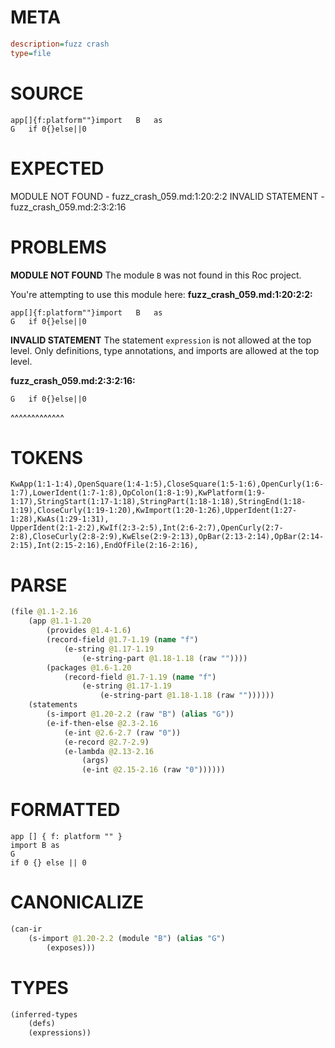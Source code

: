 # META
~~~ini
description=fuzz crash
type=file
~~~
# SOURCE
~~~roc
app[]{f:platform""}import	B	as
G	if 0{}else||0
~~~
# EXPECTED
MODULE NOT FOUND - fuzz_crash_059.md:1:20:2:2
INVALID STATEMENT - fuzz_crash_059.md:2:3:2:16
# PROBLEMS
**MODULE NOT FOUND**
The module `B` was not found in this Roc project.

You're attempting to use this module here:
**fuzz_crash_059.md:1:20:2:2:**
```roc
app[]{f:platform""}import	B	as
G	if 0{}else||0
```


**INVALID STATEMENT**
The statement `expression` is not allowed at the top level.
Only definitions, type annotations, and imports are allowed at the top level.

**fuzz_crash_059.md:2:3:2:16:**
```roc
G	if 0{}else||0
```
  ^^^^^^^^^^^^^


# TOKENS
~~~zig
KwApp(1:1-1:4),OpenSquare(1:4-1:5),CloseSquare(1:5-1:6),OpenCurly(1:6-1:7),LowerIdent(1:7-1:8),OpColon(1:8-1:9),KwPlatform(1:9-1:17),StringStart(1:17-1:18),StringPart(1:18-1:18),StringEnd(1:18-1:19),CloseCurly(1:19-1:20),KwImport(1:20-1:26),UpperIdent(1:27-1:28),KwAs(1:29-1:31),
UpperIdent(2:1-2:2),KwIf(2:3-2:5),Int(2:6-2:7),OpenCurly(2:7-2:8),CloseCurly(2:8-2:9),KwElse(2:9-2:13),OpBar(2:13-2:14),OpBar(2:14-2:15),Int(2:15-2:16),EndOfFile(2:16-2:16),
~~~
# PARSE
~~~clojure
(file @1.1-2.16
	(app @1.1-1.20
		(provides @1.4-1.6)
		(record-field @1.7-1.19 (name "f")
			(e-string @1.17-1.19
				(e-string-part @1.18-1.18 (raw ""))))
		(packages @1.6-1.20
			(record-field @1.7-1.19 (name "f")
				(e-string @1.17-1.19
					(e-string-part @1.18-1.18 (raw ""))))))
	(statements
		(s-import @1.20-2.2 (raw "B") (alias "G"))
		(e-if-then-else @2.3-2.16
			(e-int @2.6-2.7 (raw "0"))
			(e-record @2.7-2.9)
			(e-lambda @2.13-2.16
				(args)
				(e-int @2.15-2.16 (raw "0"))))))
~~~
# FORMATTED
~~~roc
app [] { f: platform "" }
import B as
G
if 0 {} else || 0
~~~
# CANONICALIZE
~~~clojure
(can-ir
	(s-import @1.20-2.2 (module "B") (alias "G")
		(exposes)))
~~~
# TYPES
~~~clojure
(inferred-types
	(defs)
	(expressions))
~~~
